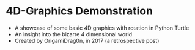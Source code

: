 # 4D-Graphics Demonstration

- A showcase of some basic 4D graphics with rotation in Python Turtle
- An insight into the bizarre 4 dimensional world
- Created by OrigamiDrag0n, in 2017 (a retrospective post)
